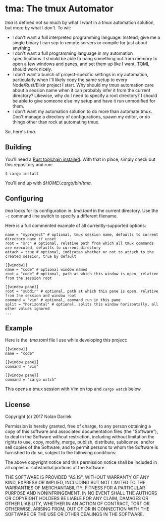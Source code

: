 # tma: The tmux Automator

_tma_ is defined not so much by what I *want* in a tmux automation solution, but more by what I *don't*. To wit:

 * I don't want a full interpreted programming language. Instead, give me a single binary I can scp to remote servers or compile for just about anything.
 * I don't want a full programming language in my automation specifications. I should be able to bang something out from memory to open a few windows and panes, and set them up like I want. [TOML](https://github.com/toml-lang/toml) should work nicely.
 * I don't want a bunch of project-specific settings in my automation, particularly when I'll likely copy the same setup to every Node/Rust/Elixir project I start. Why should my tmux automation care about a session name when it can probably infer it from the current directory? Likewise, why do I need to specify a root directory? I should be able to give someone else my setup and have it run unmodified for them.
 * I don't want my automation solution to do more than automate tmux. Don't manage a directory of configurations, spawn my editor, or do things other than rock at automating tmux.

So, here's _tma_.

## Building

You'll need a [Rust toolchain installed](https://rustup.rs). With that in place, simply check out this repository and run:

```
$ cargo install
```

You'll end up with _$HOME/.cargo/bin/tma_.

## Configuring

_tma_ looks for its configuration in _.tma.toml_ in the current directory. Use the `-c` command line switch to specify a different filename.

Here is a full commented example of all currently-supported options:

```
name = "myproject" # optional, tmux session name, defaults to current directory name if unset
root = "src" # optional, relative path from which all tmux commands are executed, defaults to current directory
attach = true # optional, indicates whether or not to attach to the created session, true by default

[[window]]
name = "code" # optional window named
root = "code" # optional, path at which this window is open, relative from the session root

[[window.pane]]
root = "subdir" # optional, path at which this pane is open, relative from the session and window root
command = "vim" # optional, command run in this pane
split = "horizontal" # optional, splits this window horizontally, all other values ignored
...
```

## Example

Here is the _.tma.toml_ file I use while developing this project:

```
[[window]]
name = "code"

[[window.pane]]
command = "vim"

[[window.pane]]
command = "cargo watch"
```

This opens a tmux session with Vim on top and `cargo watch` below.

## License

Copyright (c) 2017 Nolan Darilek

Permission is hereby granted, free of charge, to any person obtaining a copy of this software and associated documentation files (the "Software"), to deal in the Software without restriction, including without limitation the rights to use, copy, modify, merge, publish, distribute, sublicense, and/or sell copies of the Software, and to permit persons to whom the Software is furnished to do so, subject to the following conditions:

The above copyright notice and this permission notice shall be included in all copies or substantial portions of the Software.

THE SOFTWARE IS PROVIDED "AS IS", WITHOUT WARRANTY OF ANY KIND, EXPRESS OR IMPLIED, INCLUDING BUT NOT LIMITED TO THE WARRANTIES OF MERCHANTABILITY, FITNESS FOR A PARTICULAR PURPOSE AND NONINFRINGEMENT. IN NO EVENT SHALL THE AUTHORS OR COPYRIGHT HOLDERS BE LIABLE FOR ANY CLAIM, DAMAGES OR OTHER LIABILITY, WHETHER IN AN ACTION OF CONTRACT, TORT OR OTHERWISE, ARISING FROM, OUT OF OR IN CONNECTION WITH THE SOFTWARE OR THE USE OR OTHER DEALINGS IN THE SOFTWARE.
